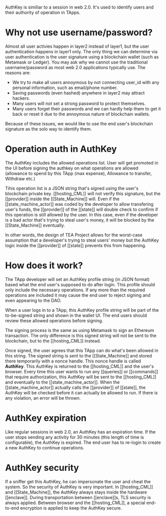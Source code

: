 AuthKey is similiar to a session in web 2.0. It's used to identify users and their authority of operation in TApps.

# Why not use username/password?
Almost all user activies happen in layer2 instead of layer1, but the user authentication happens in layer1 only. The only thing we can determine via user authentication is the user signature using a blockchain wallet (such as Metamask or Ledger). You may ask why we cannot use the traditional username/password as most web 2.0 applications typically use. The reasons are:

- We try to make all users annoymous by not connecting user_id with any personal information, such as email/phone number.
- Saving passwords (even hashed) anywhere in layer2 may attract hackers.
- Many users will not set a strong password to protect themselves.
- Many users forget their passwords and we can hardly help them to get it back or reset it due to the annoymous nature of blockchain wallets.

Because of these issues, we would like to use the end user's blockchain signature as the solo way to identify them.

# Operation auth in AuthKey
The AuthKey includes the allowed operations list. User will get promoted in the UI before signing the authkey on what operations are allowed (allowance to spend by this TApp (max expense), Allowance to transfer, Withdraw etc.)

Tihis operation list is a JSON string that's signed using the user's blockchain private key. [[hosting_CML]] will not verify this signature, but the [[provider]] inside the [[State_Machine]] will. Even if the [[state_machine_actor]] was coded by the developer to allow transfering user's funds, the [[provider]] of the [[state]] will double check to confirm if this operation is still allowed by the user. In this case, even if the developer is a bad actor that's trying to steal user's money, it will be blocked by the [[State_Machine]] eventually. 

In other words, the design of TEA Project allows for the worst-case assumption that a developer's trying to steal users' money but the AuthKey logic inside the [[provider]] of [[state]] prevents this from happening.

# How does it work?
The TApp developer will set an AuthKey profile string (in JSON format) based what the end user's supposed to do after login. This profile should only include the necessary operations. If any more than the required operations are included it may cause the end user to reject signing and even appearing to the DAO.

When a user logs in to a TApp, this AuthKey profile string will be part of the to-be-signed string and shown in the wallet UI. The end users should review these allowed operations before signing. 

The signing process is the same as using Metamask to sign an Ethereum transaction. The only difference is this signed string will not be sent to the blockchain, but to the [[hosting_CML]] instead.

Once signed, the user agrees that this TApp can do what's been allowed in this string. The signed string is sent to the [[State_Machine]] and stored there temporarily with a nonce handle. This nonce handle is called **AuthKey**. This AuthKey is returned to the [[hosting_CML]] and the user's browser. Every time this user wants to run any [[queries]] or [[commands]] that require authorization, this AuthKey will be sent to the [[hosting_CML]] and eventually to the [[state_machine_actor]]. When the [[state_machine_actor]] actually calls the [[provider]] of [[state]], the AuthKey will be checked before it can actually be allowed to run. If there is any violation, an error will be thrown.

# AuthKey expiration
Like regular sessions in web 2.0, an AuthKey has an expiration time. If the user stops sending any activity for 30 minutes (this length of time is configurable), the AuthKey is expired. The end user has to re-login to create a new AuthKey to continue operations.

# AuthKey security
If a sniffer get this AuthKey, he can impersonate the user and cheat the system. So the security of AuthKey is very important. In [[hosting_CML]] and [[State_Machine]], the AuthKey always stays inside the hardware [[enclave]]. During transportation between [[enclave]]s, TLS security is always applied. Between browser and the [[hosting_CML]], a special end-to-end encryption is applied to keep the AuthKey secure. 
